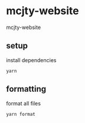 # mcjty-website

mcjty-website

## setup

install dependencies

```shell
yarn
```

## formatting

format all files

```shell
yarn format
```
